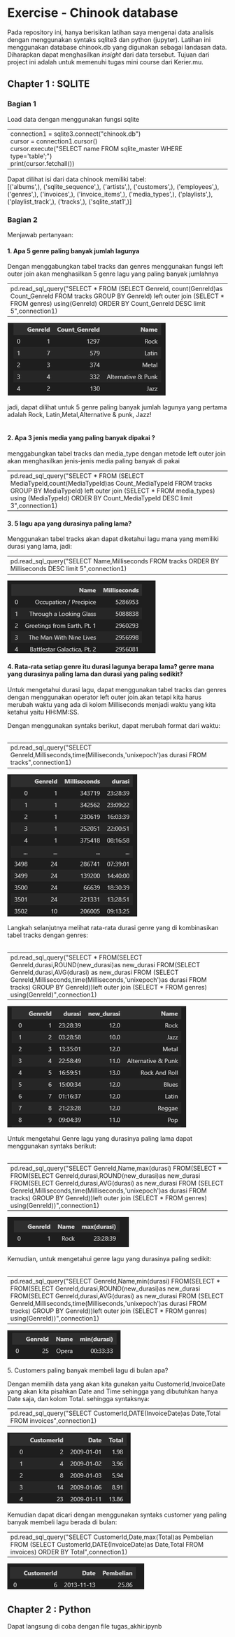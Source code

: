 # Exercise - Chinook database
<p style="text-align=center">Pada repository ini, hanya berisikan latihan saya mengenai data analisis dengan menggunakan syntaks sqlite3 dan python (jupyter). Latihan ini menggunakan database chinook.db yang digunakan sebagai landasan data. Diharapkan dapat menghasilkan <i>insight</i> dari data tersebut. Tujuan dari project ini adalah untuk memenuhi tugas mini course dari Kerier.mu.</p>

## Chapter 1 : SQLITE
### Bagian 1
Load data dengan menggunakan fungsi sqlite 

<table>
  <tr>
<td> connection1 = sqlite3.connect("chinook.db") <br>
cursor = connection1.cursor() <br>
cursor.execute("SELECT name FROM sqlite_master WHERE type='table';") <br>
print(cursor.fetchall()) </td> 
  </tr>
 </table>
Dapat dilihat isi dari data chinook memiliki tabel:
<br>
[('albums',), ('sqlite_sequence',), ('artists',), ('customers',), ('employees',), ('genres',), ('invoices',), ('invoice_items',), ('media_types',), ('playlists',), ('playlist_track',), ('tracks',), ('sqlite_stat1',)] 

### Bagian 2
Menjawab pertanyaan: <br>

<h4> 1. Apa 5 genre paling banyak jumlah lagunya </h4>

<p style="text-align=center">Dengan menggabungkan tabel tracks dan genres menggunakan fungsi left outer join akan menghasilkan 5 genre lagu yang paling banyak jumlahnya </p>
<table>
<tr>
  <td>pd.read_sql_query("SELECT * FROM (SELECT GenreId, count(GenreId)as Count_GenreId FROM tracks GROUP BY GenreId) left outer join (SELECT * FROM genres) using(GenreId) ORDER BY Count_GenreId DESC limit 5",connection1) </td>
</table>

<img src="https://github.com/MrNoTaiL/Exercise---Chinook-database/blob/Initial-commit/images/1.png?raw=true"></img>

jadi, dapat dilihat untuk 5 genre paling banyak jumlah lagunya yang pertama adalah Rock, Latin,Metal,Alternative & punk, Jazz!<br>
<br>

<h4> 2. Apa 3 jenis media yang paling banyak dipakai ? </h4>

<p style="text-align=center">menggabungkan tabel tracks dan media_type dengan metode left outer join akan menghasilkan jenis-jenis media paling banyak di pakai </p>
<table>
  <tr>
  <td> pd.read_sql_query("SELECT * FROM (SELECT MediaTypeId,count(MediaTypeId)as Count_MediaTypeId FROM tracks GROUP BY MediaTypeId) left outer join (SELECT * FROM media_types) using (MediaTypeId) ORDER BY Count_MediaTypeId DESC limit 3",connection1) 
   </td>
  </table>
 <h4> 3. 5 lagu apa yang durasinya paling lama? </h4>
 <p style="text-align=center">Menggunakan tabel tracks akan dapat diketahui lagu mana yang memiliki durasi yang lama, jadi: </p>
 <table>
  <tr>
    <td> pd.read_sql_query("SELECT Name,Milliseconds FROM tracks ORDER BY Milliseconds DESC limit 5",connection1) </td>
  </tr>
 </table>

<img src="https://github.com/MrNoTaiL/Exercise---Chinook-database/blob/Initial-commit/images/2.png?raw=true"></img>


<h4> 4. Rata-rata setiap genre itu durasi lagunya berapa lama? genre mana yang durasinya paling lama dan durasi yang paling sedikit?</h4>

<p style="text-align=center">Untuk mengetahui durasi lagu, dapat menggunakan tabel tracks dan genres dengan menggunakan operator left outer join.akan tetapi kita harus merubah waktu yang ada di kolom Milliseconds menjadi waktu yang kita ketahui yaitu HH:MM:SS.</p>

Dengan menggunakan syntaks berikut, dapat merubah format dari waktu:
<br><br>
<table>
  <tr>
    <td> pd.read_sql_query("SELECT GenreId,Milliseconds,time(Milliseconds,'unixepoch')as durasi FROM tracks",connection1) </td>
  </tr>
</table>

<img src="https://github.com/MrNoTaiL/Exercise---Chinook-database/blob/Initial-commit/images/3.png?raw=true"></img>

Langkah selanjutnya melihat rata-rata durasi genre yang di kombinasikan tabel tracks dengan genres:
<br><br>
<table>
  <tr>
    <td> pd.read_sql_query("SELECT * FROM(SELECT GenreId,durasi,ROUND(new_durasi)as new_durasi FROM(SELECT GenreId,durasi,AVG(durasi) as new_durasi FROM (SELECT GenreId,Milliseconds,time(Milliseconds,'unixepoch')as durasi FROM tracks) GROUP BY GenreId))left outer join (SELECT * FROM genres) using(GenreId)",connection1) </td>
  </tr>
</table>

<img src="https://github.com/MrNoTaiL/Exercise---Chinook-database/blob/Initial-commit/images/4.png?raw=true"></img>

Untuk mengetahui Genre lagu yang durasinya paling lama dapat menggunakan syntaks berikut:
<br><br>
<table>
  <tr>
    <td> pd.read_sql_query("SELECT GenreId,Name,max(durasi) FROM(SELECT * FROM(SELECT GenreId,durasi,ROUND(new_durasi)as new_durasi FROM(SELECT GenreId,durasi,AVG(durasi) as new_durasi FROM (SELECT GenreId,Milliseconds,time(Milliseconds,'unixepoch')as durasi FROM tracks) GROUP BY GenreId))left outer join (SELECT * FROM genres) using(GenreId))",connection1) </td>
  </tr>
</table>

<img src="https://github.com/MrNoTaiL/Exercise---Chinook-database/blob/Initial-commit/images/5.png?raw=true"></img>

Kemudian, untuk mengetahui genre lagu yang durasinya paling sedikit:
<br><br>
<table>
  <tr>
    <td> pd.read_sql_query("SELECT GenreId,Name,min(durasi) FROM(SELECT * FROM(SELECT GenreId,durasi,ROUND(new_durasi)as new_durasi FROM(SELECT GenreId,durasi,AVG(durasi) as new_durasi FROM (SELECT GenreId,Milliseconds,time(Milliseconds,'unixepoch')as durasi FROM tracks) GROUP BY GenreId))left outer join (SELECT * FROM genres) using(GenreId))",connection1) </td>
  </tr>
</table>

<img src="https://github.com/MrNoTaiL/Exercise---Chinook-database/blob/Initial-commit/images/6.png?raw=true"></img>

<p> 5. Customers paling banyak membeli lagu di bulan apa? </p>

Dengan memilih data yang akan kita gunakan yaitu CustomerId,InvoiceDate yang akan kita pisahkan Date and Time sehingga yang dibutuhkan hanya Date saja, dan kolom Total. sehingga syntaksnya:
<br>
<table>
  <tr>
    <td> pd.read_sql_query("SELECT CustomerId,DATE(InvoiceDate)as Date,Total FROM invoices",connection1) </td>
  </tr>
</table>

<img src="https://github.com/MrNoTaiL/Exercise---Chinook-database/blob/Initial-commit/images/7.png?raw=true"></img>

Kemudian dapat dicari dengan menggunakan syntaks customer yang paling banyak membeli lagu berada di bulan:
<br>
<table>
  <tr>
    <td> pd.read_sql_query("SELECT CustomerId,Date,max(Total)as Pembelian FROM (SELECT CustomerId,DATE(InvoiceDate)as Date,Total FROM invoices) ORDER BY Total",connection1) </td>
  </tr>
</table>

<img src="https://github.com/MrNoTaiL/Exercise---Chinook-database/blob/Initial-commit/images/8.png?raw=true"></img>


## Chapter 2 : Python
Dapat langsung di coba dengan file tugas_akhir.ipynb
